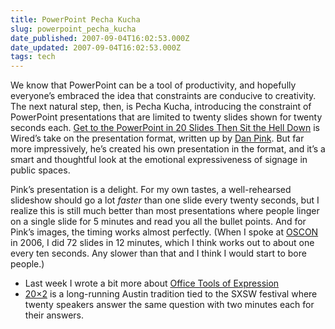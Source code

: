 ```yaml
---
title: PowerPoint Pecha Kucha
slug: powerpoint_pecha_kucha
date_published: 2007-09-04T16:02:53.000Z
date_updated: 2007-09-04T16:02:53.000Z
tags: tech
---
```


We know that PowerPoint can be a tool of productivity, and hopefully everyone’s embraced the idea that constraints are conducive to creativity. The next natural step, then, is Pecha Kucha, introducing the constraint of PowerPoint presentations that are limited to twenty slides shown for twenty seconds each.
[Get to the PowerPoint in 20 Slides Then Sit the Hell Down](http://www.wired.com/techbiz/media/magazine/15-09/st_pechakucha) is Wired’s take on the presentation format, written up by [Dan Pink](http://danpink.com/#000556). But far more impressively, he’s created his own presentation in the format, and it’s a smart and thoughtful look at the emotional expressiveness of signage in public spaces.

Pink’s presentation is a delight. For my own tastes, a well-rehearsed slideshow should go a lot *faster* than one slide every twenty seconds, but I realize this is still much better than most presentations where people linger on a single slide for 5 minutes and read you all the bullet points. And for Pink’s images, the timing works almost perfectly. (When I spoke at [OSCON](http://conferences.oreillynet.com/os2007/) in 2006, I did 72 slides in 12 minutes, which I think works out to about one every ten seconds. Any slower than that and I think I would start to bore people.)

- Last week I wrote a bit more about [Office Tools of Expression](http://www.dashes.com/anil/2007/08/office-tools-of-expression.html)
- [20×2](http://20x2.org/) is a long-running Austin tradition tied to the SXSW festival where twenty speakers answer the same question with two minutes each for their answers.
